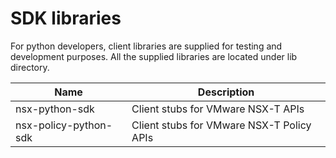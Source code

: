 
# SDK libraries

For python developers, client libraries are supplied for testing and development purposes. All the supplied libraries are located under lib directory.

Name                                | Description
------------------------------------| -------------
nsx-python-sdk                      | Client stubs for VMware NSX-T APIs
nsx-policy-python-sdk               | Client stubs for VMware NSX-T Policy APIs
